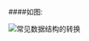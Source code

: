 ####如图:

![常见数据结构的转换](https://raw.githubusercontent.com/hellorocky/techblog/master/picture/%E5%B8%B8%E8%A7%81%E6%95%B0%E6%8D%AE%E7%B1%BB%E5%9E%8B%E8%BD%AC%E6%8D%A2.png)
